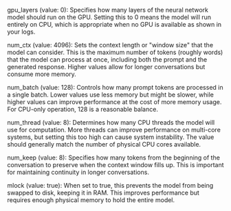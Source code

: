 gpu_layers (value: 0): Specifies how many layers of the neural network model should run on the GPU. Setting this to 0 means the model will run entirely on CPU, which is appropriate when no GPU is available as shown in your logs.

num_ctx (value: 4096): Sets the context length or "window size" that the model can consider. This is the maximum number of tokens (roughly words) that the model can process at once, including both the prompt and the generated response. Higher values allow for longer conversations but consume more memory.

num_batch (value: 128): Controls how many prompt tokens are processed in a single batch. Lower values use less memory but might be slower, while higher values can improve performance at the cost of more memory usage. For CPU-only operation, 128 is a reasonable balance.

num_thread (value: 8): Determines how many CPU threads the model will use for computation. More threads can improve performance on multi-core systems, but setting this too high can cause system instability. The value should generally match the number of physical CPU cores available.

num_keep (value: 8): Specifies how many tokens from the beginning of the conversation to preserve when the context window fills up. This is important for maintaining continuity in longer conversations.

mlock (value: true): When set to true, this prevents the model from being swapped to disk, keeping it in RAM. This improves performance but requires enough physical memory to hold the entire model.